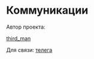 # Коммуникации

Автор проекта:

[third_man](https://forums.eagle.ru/member.php?u=125274)

Для связи: [телега](https://t.me/rlunegov)
